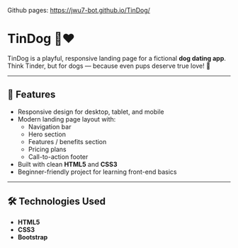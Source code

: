 Github pages: https://jwu7-bot.github.io/TinDog/

# TinDog 🐶❤️

TinDog is a playful, responsive landing page for a fictional **dog dating app**.  
Think Tinder, but for dogs — because even pups deserve true love! 🐾

---

## 🚀 Features

- Responsive design for desktop, tablet, and mobile
- Modern landing page layout with:
  - Navigation bar
  - Hero section
  - Features / benefits section
  - Pricing plans
  - Call-to-action footer
- Built with clean **HTML5** and **CSS3**
- Beginner-friendly project for learning front-end basics

---

## 🛠️ Technologies Used

- **HTML5**
- **CSS3**
- **Bootstrap**
